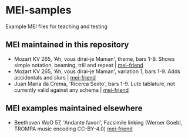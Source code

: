 # MEI-samples
Example MEI files for teaching and testing

## MEI maintained in this repository

 * Mozart KV 265, 'Ah, vous dirai-je Maman', theme, bars 1-9. Shows simple notation, beaming, trill and repeat | [mei-friend](https://mei-friend.mdw.ac.at/?file=https://raw.githubusercontent.com/DILewis/MEI-samples/main/ah-vous-dirai-je-maman-theme.mei)
 * Mozart KV 265, 'Ah, vous dirai-je Maman', variation 1, bars 1-9. Adds accidentals and slurs | [mei-friend](https://mei-friend.mdw.ac.at/?file=https://raw.githubusercontent.com/DILewis/MEI-samples/main/ah-vous-dirai-je-maman-var1.mei)
 * Juan Maria da Crema, 'Ricerca Sexto', bars 1-9. Lute tablature, not currently valid against any schema | [mei-friend](https://mei-friend.mdw.ac.at/?file=https://raw.githubusercontent.com/DILewis/MEI-samples/main/da_crema-1546_10-no_6.mei)

## MEI examples maintained elsewhere

 * Beethoven WoO 57, 'Andante favori', Facsimile linking (Werner Goebl, TROMPA music encoding CC-BY-4.0) [mei-friend](https://mei-friend.mdw.ac.at/?file=https://raw.githubusercontent.com/trompamusic-encodings/Beethoven_WoO57_BreitkopfHaertel/master/Beethoven_WoO57-Breitkopf.mei)
